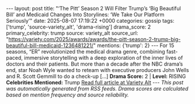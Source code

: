 --- layout: post title: "‘The Pitt’ Season 2 Will Filter Trump’s ‘Big Beautiful Bill’ and Medicaid Changes Into Storylines: ‘We Take Our Platform Seriously’" date: 2025-08-07 17:19:22 +0000 categories: gossip tags: ['trump', 'source-variety_alt', 'drama-rising'] drama_score: 2 primary_celebrity: trump source: variety_alt source_url: "https://variety.com/2025/awards/awards/the-pitt-season-2-trump-big-beautiful-bill-medicaid-1236481221/" mentions: {'trump': 2} --- For 15 seasons, “ER” revolutionized the medical drama genre, combining fast-paced, immersive storytelling with a deep exploration of the inner lives of doctors and their patients. But more than a decade after the NBC drama’s end, star Noah Wyle wanted to reteam with executive producers John Wells and R. Scott Gemmill to do a check-up […] **Drama Score:** 2 | **Level:** RISING **Celebrities Mentioned:** Trump [Read full article at Variety Alt](https://variety.com/2025/awards/awards/the-pitt-season-2-trump-big-beautiful-bill-medicaid-1236481221/) --- *This post was automatically generated from RSS feeds. Drama scores are calculated based on mention frequency and source reliability.*
